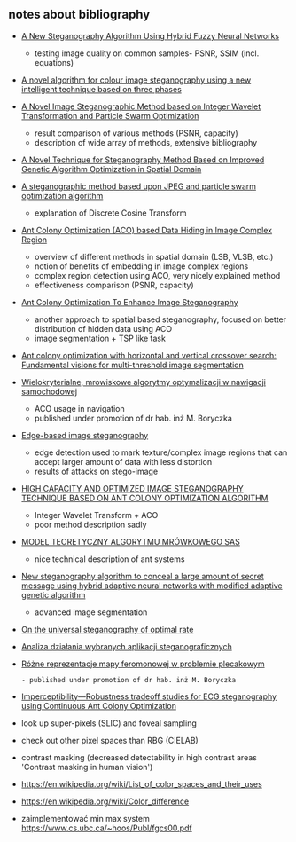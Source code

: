 ## notes about bibliography

-   [A New Steganography Algorithm Using Hybrid Fuzzy Neural
    Networks](file:///Users/grzegorzkazana/Desktop/Stegano_Ant/A%20New%20Steganography%20Algorithm%20Using%20Hybrid%20Fuzzy%20Neural%20Networks.pdf)

    -   testing image quality on common samples- PSNR, SSIM (incl. equations)

-   [A novel algorithm for colour image steganography using a new
    intelligent technique based on three phases](file:///Users/grzegorzkazana/Desktop/Stegano_Ant/A%20novel%20algorithm%20for%20colour%20image%20steganography%20using%20a%20new%20intelligent%20technique%20based%20on%20three%20phases.pdf)

-   [A Novel Image Steganographic Method based on Integer Wavelet
    Transformation and Particle Swarm Optimization](file:///Users/grzegorzkazana/Desktop/Stegano_Ant/A%20Novel%20Image%20Steganographic%20Method%20based%20on%20Integer%20Wavelet%20Transformation%20and%20Particle%20Swarm%20Optimization.pdf)

    -   result comparison of various methods (PSNR, capacity)
    -   description of wide array of methods, extensive bibliography

-   [A Novel Technique for Steganography Method Based on
    Improved Genetic Algorithm Optimization in Spatial Domain](file:///Users/grzegorzkazana/Desktop/Stegano_Ant/A%20Novel%20Technique%20for%20Steganography%20Method%20Based%20on.pdf)

-   [A steganographic method based upon JPEG and particle
    swarm optimization algorithm](file:///Users/grzegorzkazana/Desktop/Stegano_Ant/A%20steganographic%20method%20based%20upon%20JPEG%20and%20particle%20swarm%20optimization%20algorithm.pdf)

    -   explanation of Discrete Cosine Transform

-   [Ant Colony Optimization (ACO) based Data Hiding in Image
    Complex Region](file:///Users/grzegorzkazana/Desktop/Stegano_Ant/Ant%20Colony%20Optimization%20ACO%20based%20Data%20Hiding%20in%20Image%20Complex%20Region.pdf)

    -   overview of different methods in spatial domain (LSB, VLSB, etc.)
    -   notion of benefits of embedding in image complex regions
    -   complex region detection using ACO, very nicely explained method
    -   effectiveness comparison (PSNR, capacity)

-   [Ant Colony Optimization To Enhance Image
    Steganography](file:///Users/grzegorzkazana/Desktop/Stegano_Ant/Ant%20Colony%20Optimization%20To%20Enhance%20Image%20Steganography.pdf)

    -   another approach to spatial based steganography, focused on better distribution of hidden data using ACO
    -   image segmentation + TSP like task

-   [Ant colony optimization with horizontal and vertical crossover search:
    Fundamental visions for multi-threshold image segmentation ](file:///Users/grzegorzkazana/Desktop/Stegano_Ant/Ant%20colony%20optimization%20with%20horizontal%20and%20vertical%20crossover%20search%20Fundamental%20visions%20for%20multi-thres.image%20segmentation.pdf)

-   [Wielokryterialne, mrowiskowe algorytmy
    optymalizacji w nawigacji samochodowej](file:///Users/grzegorzkazana/Desktop/Stegano_Ant/Bura_Wielokryterialne_mrowiskowe_algorytmyprom.Boryczka.pdf)

    -   ACO usage in navigation
    -   published under promotion of dr hab. inż M. Boryczka

-   [Edge-based image steganography](file:///Users/grzegorzkazana/Desktop/Stegano_Ant/Edge-based_image_steganography.pdf)

    -   edge detection used to mark texture/complex image regions that can accept larger amount of data with less distortion
    -   results of attacks on stego-image

-   [HIGH CAPACITY AND OPTIMIZED IMAGE
    STEGANOGRAPHY TECHNIQUE BASED
    ON ANT COLONY OPTIMIZATION
    ALGORITHM](file:///Users/grzegorzkazana/Desktop/Stegano_Ant/HIGH%20CAPACITY%20AND%20OPTIMIZED%20IMAGE%20STEGANOGRAPHY%20TECHNIQUE%20BASED%20ON%20ANT%20COLONY%20OPTIMIZATION%20ALGORITHM.pdf)

    -   Integer Wavelet Transform + ACO
    -   poor method description sadly

-   [MODEL TEORETYCZNY
    ALGORYTMU MRÓWKOWEGO SAS](file:///Users/grzegorzkazana/Desktop/Stegano_Ant/MODEL%20TEORETYCZNY%20ALGORYTMU%20MRO%CC%81WKOWEGO%20SAS.pdf)

    -   nice technical description of ant systems

-   [New steganography algorithm to conceal a large amount of secret message using
    hybrid adaptive neural networks with modified adaptive genetic algorithm](file:///Users/grzegorzkazana/Desktop/Stegano_Ant/New%20steganography%20algorithm%20to%20conceal%20a%20large%20amount%20of%20secret%20message%20using%20hybrid%20adaptive%20neural.pdf)

    -   advanced image segmentation

-   [On the universal steganography of optimal rate](file:///Users/grzegorzkazana/Desktop/Stegano_Ant/On%20the%20universal%20steganography%20of%20optimal%20rate.pdf)

-   [Analiza działania wybranych aplikacji steganograficznych](file:///Users/grzegorzkazana/Desktop/Stegano_Ant/przegl%20d_7.102-123.pdf)

-   [Różne reprezentacje mapy
    feromonowej w problemie plecakowym](file:///Users/grzegorzkazana/Desktop/Stegano_Ant/Ro%CC%81zne%20reprezentacje%20mapy%20feromonowej...jd_aco_mkp_promotor-Boryczko.pdf)

        - published under promotion of dr hab. inż M. Boryczka

-   [Imperceptibility—Robustness tradeoff studies for ECG steganography
    using Continuous Ant Colony Optimization](file:///Users/grzegorzkazana/Desktop/Stegano_Ant/studiesforECGsteganographyusingContinuousAntColonyOptimization.pdf)

-   look up super-pixels (SLIC) and foveal sampling
-   check out other pixel spaces than RBG (CIELAB)
-   contrast masking (decreased detectability in high contrast areas 'Contrast masking in human vision')
-   https://en.wikipedia.org/wiki/List_of_color_spaces_and_their_uses
-   https://en.wikipedia.org/wiki/Color_difference

-   zaimplementować min max system https://www.cs.ubc.ca/~hoos/Publ/fgcs00.pdf
